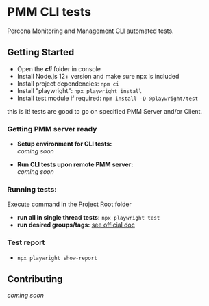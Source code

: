 # PMM CLI tests
Percona Monitoring and Management CLI automated tests. 


## Getting Started

* Open the _**cli**_ folder in console
* Install Node.js 12+ version and make sure npx is included
* Install project dependencies: `npm ci`
* Install "playwright": `npx playwright install`
* Install test module if required: `npm install -D @playwright/test`

this is it! tests are good to go on specified PMM Server and/or Client.

### Getting PMM server ready
  * **Setup environment for CLI tests:**  
    _coming soon_
      
  * **Run CLI tests upon remote PMM server:**  
    _coming soon_

### Running tests:
Execute command in the Project Root folder
* **run all in single thread tests:** `npx playwright test`
* **run desired groups/tags:** [see official doc](https://playwright.dev/docs/test-cli)

### Test report
* `npx playwright show-report`


## Contributing

_coming soon_ 


